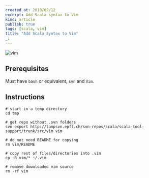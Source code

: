 ```yaml
---
created_at: 2010/02/12
excerpt: Add Scala syntax to Vim
kind: article
publish: true
tags: [scala, vim]
title: "Add Scala Syntax to Vim"
_:
---
```


![vim](/assets/images/blog/scala-on-vim.png)

## Prerequisites

Must have `bash` or equivalent, `svn` and `Vim`.

## Instructions

    # start in a temp directory
    cd tmp

    # get repo without .svn folders
    svn export http://lampsvn.epfl.ch/svn-repos/scala/scala-tool-support/trunk/src/vim vim

    # do not need README for copying
    rm vim/README

    # copy rest of files/directories into .vim
    cp -R vim/* ~/.vim

    # remove downloaded vim source
    rm -rf vim

